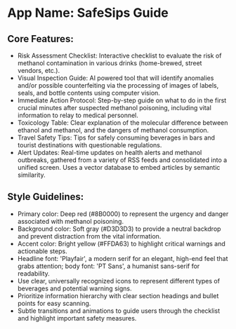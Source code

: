 # **App Name**: SafeSips Guide

## Core Features:

- Risk Assessment Checklist: Interactive checklist to evaluate the risk of methanol contamination in various drinks (home-brewed, street vendors, etc.).
- Visual Inspection Guide: AI powered tool that will identify anomalies and/or possible counterfeiting via the processing of images of labels, seals, and bottle contents using computer vision.
- Immediate Action Protocol: Step-by-step guide on what to do in the first crucial minutes after suspected methanol poisoning, including vital information to relay to medical personnel.
- Toxicology Table: Clear explanation of the molecular difference between ethanol and methanol, and the dangers of methanol consumption.
- Travel Safety Tips: Tips for safely consuming beverages in bars and tourist destinations with questionable regulations.
- Alert Updates: Real-time updates on health alerts and methanol outbreaks, gathered from a variety of RSS feeds and consolidated into a unified screen. Uses a vector database to embed articles by semantic similarity.

## Style Guidelines:

- Primary color: Deep red (#8B0000) to represent the urgency and danger associated with methanol poisoning.
- Background color: Soft gray (#D3D3D3) to provide a neutral backdrop and prevent distraction from the vital information.
- Accent color: Bright yellow (#FFDA63) to highlight critical warnings and actionable steps.
- Headline font: 'Playfair', a modern serif for an elegant, high-end feel that grabs attention; body font: 'PT Sans', a humanist sans-serif for readability.
- Use clear, universally recognized icons to represent different types of beverages and potential warning signs.
- Prioritize information hierarchy with clear section headings and bullet points for easy scanning.
- Subtle transitions and animations to guide users through the checklist and highlight important safety measures.